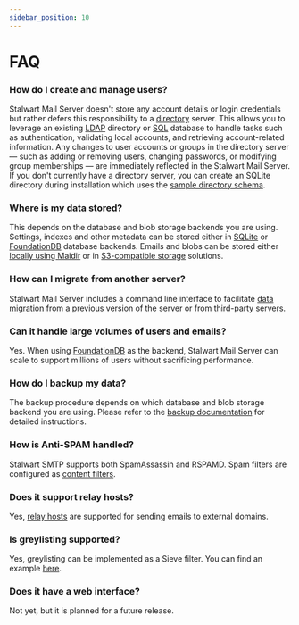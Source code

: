 ```yaml
---
sidebar_position: 10
---
```


# FAQ

### How do I create and manage users?

Stalwart Mail Server doesn't store any account details or login credentials but rather defers this responsibility to a [directory](/docs/directory/overview) server. 
This allows you to leverage an existing [LDAP](/docs/directory/types/ldap) directory or [SQL](/docs/directory/types/sql) database to handle tasks such as authentication, validating local accounts, and retrieving account-related information.
Any changes to user accounts or groups in the directory server — such as adding or removing users, changing passwords, or modifying group memberships — are immediately reflected in the Stalwart Mail Server.
If you don't currently have a directory server, you can create an SQLite directory during installation which uses the [sample directory schema](/docs/directory/types/sql#sample-directory-schema).

### Where is my data stored?

This depends on the database and blob storage backends you are using. Settings, indexes and other metadata can be stored either in [SQLite](/docs/jmap/database#sqlite) or [FoundationDB](/docs/jmap/database#foundationdb) database backends. Emails and blobs can be stored either [locally using Maidir](/docs/jmap/blob#local-storage) or in [S3-compatible storage](/docs/jmap/blob#s3-compatible-storage) solutions.

### How can I migrate from another server?

Stalwart Mail Server includes a command line interface to facilitate [data migration](/docs/management/migrate) from a previous version of the server or from third-party servers.

### Can it handle large volumes of users and emails?

Yes. When using [FoundationDB](/docs/jmap/database#foundationdb) as the backend, Stalwart Mail Server can scale to support millions of users without sacrificing performance.

### How do I backup my data?

The backup procedure depends on which database and blob storage backend you are using. Please refer to the [backup documentation](/docs/management/backup) for detailed instructions.

### How is Anti-SPAM handled?

Stalwart SMTP supports both SpamAssassin and RSPAMD. Spam filters are configured as [content filters](/docs/smtp/inbound/data#spam-filtering).

### Does it support relay hosts?

Yes, [relay hosts](/docs/smtp/outbound/routing#relay-host) are supported for sending emails to external domains.

### Is greylisting supported?

Yes, greylisting can be implemented as a Sieve filter. You can find an example [here](/docs/smtp/inbound/sieve#greylisting).

### Does it have a web interface?

Not yet, but it is planned for a future release.

